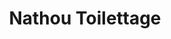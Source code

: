 ---
title: "Nathou Toilettage"
url: /champigny-sur-marne/nathou-toilettage/
shop: toilettage des animaux
---